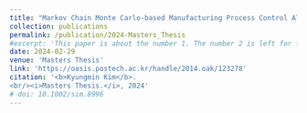 ```yaml
---
title: "Markov Chain Monte Carlo-based Manufacturing Process Control Algorithm: An Application to Steel Plate Production"
collection: publications
permalink: /publication/2024-Masters_Thesis
#excerpt: 'This paper is about the number 1. The number 2 is left for future work.'
date: 2024-02-29
venue: 'Masters Thesis'
link: 'https://oasis.postech.ac.kr/handle/2014.oak/123278'
citation: '<b>Kyungmin Kim</b>.
<br/><i>Masters Thesis.</i>, 2024'
# doi: 10.1002/sim.8996
---
```

